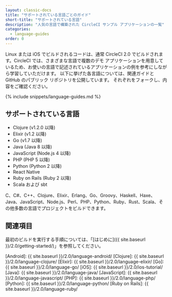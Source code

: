 ```yaml
---
layout: classic-docs
title: "サポートされている言語ごとのガイド"
short-title: "サポートされている言語"
description: "人気の言語で構築された CircleCI サンプル アプリケーションの一覧"
categories:
  - language-guides
order: 0
---
```


Linux または iOS でビルドされるコードは、通常 CircleCI 2.0 でビルドされます。CircleCI では、さまざまな言語で複数のデモ アプリケーションを用意しているため、お使いの言語で記述されているアプリケーションの例を参考にしながら学習していただけます。 以下に挙げた各言語については、関連ガイドと GitHub のパブリック リポジトリを公開しています。 それぞれをフォークし、内容をご確認ください。

{% include snippets/language-guides.md %}

## サポートされている言語

- Clojure (v1.2.0 以降)
- Elixir (v1.2 以降)
- Go (v1.7 以降)
- Java (Java 8 以降)
- JavaScript (Node.js 4 以降)
- PHP (PHP 5 以降)
- Python (Python 2 以降)
- React Native
- Ruby on Rails (Ruby 2 以降)
- Scala および sbt

C、C#、C++、Clojure、Elixir、Erlang、Go、Groovy、Haskell、Haxe、Java、JavaScript、Node.js、Perl、PHP、Python、Ruby、Rust、Scala、その他多数の言語でプロジェクトをビルドできます。

## 関連項目

最初のビルドを実行する手順については、「[はじめに]({{ site.baseurl }}/2.0/getting-started/)」を参照してください。

[Android]: {{ site.baseurl }}/2.0/language-android/ [Clojure]: {{ site.baseurl }}/2.0/language-clojure/ [Elixir]: {{ site.baseurl }}/2.0/language-elixir/ [Go]: {{ site.baseurl }}/2.0/language-go/ [iOS]: {{ site.baseurl }}/2.0/ios-tutorial/ [Java]: {{ site.baseurl }}/2.0/language-java/ [JavaScript]: {{ site.baseurl }}/2.0/language-javascript/ [PHP]: {{ site.baseurl }}/2.0/language-php/ [Python]: {{ site.baseurl }}/2.0/language-python/ [Ruby on Rails]: {{ site.baseurl }}/2.0/language-ruby/
